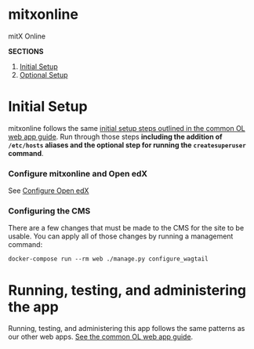# mitxonline
mitX Online

**SECTIONS**
1. [Initial Setup](#initial-setup)
1. [Optional Setup](#optional-setup)

# Initial Setup

mitxonline follows the same [initial setup steps outlined in the common OL web app guide](http://mitodl.github.io/handbook/common-web-app-guide.html).
Run through those steps **including the addition of `/etc/hosts` aliases and the optional step for running the
`createsuperuser` command**.

### Configure mitxonline and Open edX

See [Configure Open edX](docs/configure_open_edx.md)

### Configuring the CMS

There are a few changes that must be made to the CMS for the site
to be usable. You can apply all of those changes by running a management command:

```
docker-compose run --rm web ./manage.py configure_wagtail
```

# Running, testing, and administering the app

Running, testing, and administering this app follows the same patterns as our other web apps. 
[See the common OL web app guide](http://mitodl.github.io/handbook/common-web-app-guide.html#running-and-accessing-the-app).
